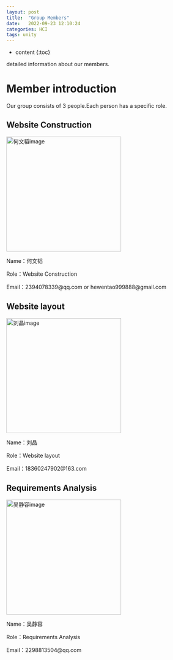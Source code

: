 ```yaml
---
layout: post
title:  "Group Members"
date:   2022-09-23 12:10:24
categories: HCI 
tags: unity 
---
```


* content
{:toc}

detailed information about our members.



<!--more-->

# Member introduction
Our group consists of 3 people.Each person has a specific role.

## Website Construction

<img src="https://i.postimg.cc/vx7Yks71/image.jpg" alt="何文韬image" style="width: 300px; height: 300px">
<p>Name：何文韬</p>
<p>Role：Website Construction</p>
<p>Email：2394078339@qq.com or hewentao999888@gmail.com</p>

## Website layout

<img src="https://i.postimg.cc/w7HTJ1HD/image.jpg" alt="刘晶image" style="width: 300px; height: 300px">
<p>Name：刘晶</p>
<p>Role：Website layout</p>
<p>Email：18360247902@163.com</p>


## Requirements Analysis

<img src="https://i.postimg.cc/bd1wsxXz/image.jpg" alt="吴静容image" style="width: 300px; height: 300px">
<p>Name：吴静容</p>
<p>Role：Requirements Analysis</p>
<p>Email：2298813504@qq.com</p>

